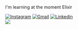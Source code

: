 I'm learning at the moment Elixir

<div>
  <a href="https://www.instagram.com/lpbborges93" target="_blank"><img src="https://img.shields.io/badge/-Instagram-E4405F?style=flat&logo=instagram&logoColor=white" alt="Instagram" /></a>
  <a href="mailto: luizpaulobborges@gmail.com"><img src="https://img.shields.io/badge/Gmail-red?style=flat&logo=Gmail&logoColor=white" alt="Gmail" /></a>
  <a href="https://www.linkedin.com/in/luizpaulobborges/" target="_blank"><img src="https://img.shields.io/badge/LinkedIn-blue?style=flat&logo=linkedin&labelColor=blue" alt="Linkedin" /></a>
</div>

<a href="https://github.com/lpbborges/">
  <img align="center" src="https://github-readme-stats.vercel.app/api/top-langs/?username=lpbborges&layout=compact&langs_count=8&theme=dark" />
</a>
